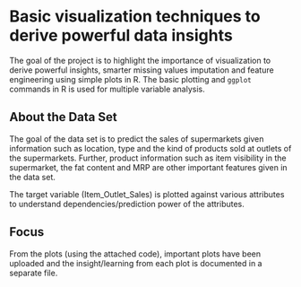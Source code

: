 # Basic visualization techniques to derive powerful data insights

The goal of the project is to highlight the importance of visualization to derive powerful insights, smarter missing values imputation and feature engineering using simple plots in R. The basic plotting and `ggplot` commands in R is used for multiple variable analysis.

## About the Data Set

The goal of the data set is to predict the sales of supermarkets given information such as location, type and the kind of products sold at outlets of the supermarkets. Further, product information such as item visibility in the supermarket, the fat content and MRP are other important features given in the data set. 

The target variable (Item_Outlet_Sales) is plotted against various attributes to understand dependencies/prediction power of the attributes.

## Focus

From the plots (using the attached code), important plots have been uploaded and the insight/learning from each plot is documented in a separate file.






